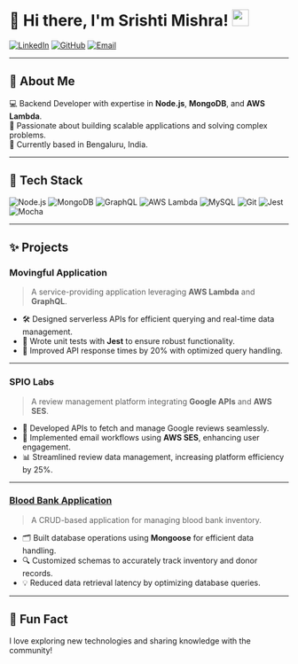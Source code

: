 # 👋 Hi there, I'm Srishti Mishra! <img src="https://media.giphy.com/media/hvRJCLFzcasrR4ia7z/giphy.gif" width="30px">

[![LinkedIn](https://img.shields.io/badge/LinkedIn-blue?style=for-the-badge&logo=linkedin)](https://linkedin.com/in/srishti-mishra-6986691b4)
[![GitHub](https://img.shields.io/badge/GitHub-black?style=for-the-badge&logo=github)](https://github.com/srishti8092)
[![Email](https://img.shields.io/badge/Email-red?style=for-the-badge&logo=gmail)](mailto:srishtimishra5672@gmail.com)

---

## 🚀 About Me
💻 Backend Developer with expertise in **Node.js**, **MongoDB**, and **AWS Lambda**.<br>
🌟 Passionate about building scalable applications and solving complex problems.<br>
📍 Currently based in Bengaluru, India.

---

## 🔧 Tech Stack
![Node.js](https://img.shields.io/badge/-Node.js-black?logo=node.js)
![MongoDB](https://img.shields.io/badge/-MongoDB-green?logo=mongodb)
![GraphQL](https://img.shields.io/badge/-GraphQL-E10098?logo=graphql)
![AWS Lambda](https://img.shields.io/badge/-AWS_Lambda-orange?logo=amazon-aws)
![MySQL](https://img.shields.io/badge/-MySQL-blue?logo=mysql)
![Git](https://img.shields.io/badge/-Git-black?logo=git)
![Jest](https://img.shields.io/badge/-Jest-C21325?logo=jest)
![Mocha](https://img.shields.io/badge/-Mocha-8D6748?logo=mocha)

---


## ✨ Projects

### **Movingful Application**  
> A service-providing application leveraging **AWS Lambda** and **GraphQL**.  
- 🛠️ Designed serverless APIs for efficient querying and real-time data management.  
- 🧪 Wrote unit tests with **Jest** to ensure robust functionality.  
- 🚀 Improved API response times by 20% with optimized query handling.  

---

### **SPIO Labs**  
> A review management platform integrating **Google APIs** and **AWS SES**.  
- 🔗 Developed APIs to fetch and manage Google reviews seamlessly.  
- 📧 Implemented email workflows using **AWS SES**, enhancing user engagement.  
- 📊 Streamlined review data management, increasing platform efficiency by 25%.  

---

### [**Blood Bank Application**](https://github.com/srishti8092/MERN-Blood-Bank-Application)  
> A CRUD-based application for managing blood bank inventory.  
- 🗂️ Built database operations using **Mongoose** for efficient data handling.  
- 🔍 Customized schemas to accurately track inventory and donor records.  
- 💡 Reduced data retrieval latency by optimizing database queries.

---

## 🌟 Fun Fact
I love exploring new technologies and sharing knowledge with the community!

